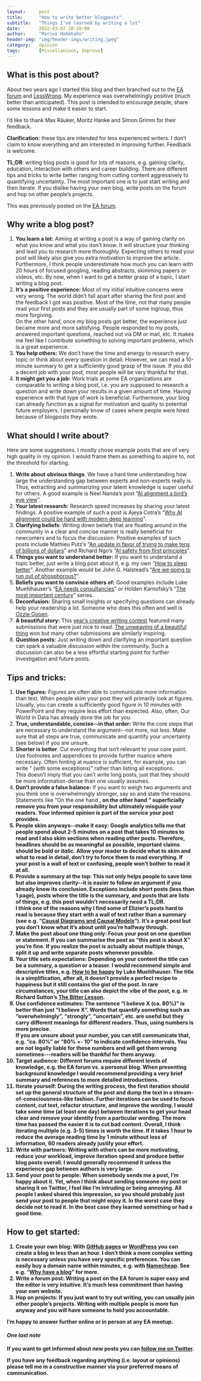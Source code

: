 ```yaml
---
layout:     post
title:      "How to write better blogposts"
subtitle:   "Things I've learned by writing a lot"
date:       2022-03-07 20:28:00
author:     "Marius Hobbhahn"
header-img: "img/header-imgs/writing.jpeg"
category:   opinion
tags:       [Miscellanious, Improve]
---
```


## **What is this post about?**

About two years ago I started this blog and then branched out to the [EA forum](https://forum.effectivealtruism.org/users/mariushobbhahn) and [LessWrong](https://www.lesswrong.com/users/marius-hobbhahn). My experience was overwhelmingly positive (much better than anticipated). This post is intended to encourage people, share some lessons and make it easier to start. 

I’d like to thank Max Räuker, Moritz Hanke and Simon Grimm for their feedback. 

**Clarification:** these tips are intended for less experienced writers. I don’t claim to know everything and am interested in improving further. Feedback is welcome. 

**TL;DR**: writing blog posts is good for lots of reasons, e.g. gaining clarity, education, interaction with others and career building. There are different tips and tricks to write better ranging from cutting content aggressively to quantifying uncertainty. The most important one is to just start writing and then iterate. If you dislike having your own blog, write posts on the forum and hop on other people’s projects.

This was previously posted on the <a href='https://forum.effectivealtruism.org/posts/mMs7eo8AosNBF4v6s/how-to-write-better-blog-posts'>EA forum</a>.

## Why write a blog post?

1.  **You learn a lot:** Aiming at writing a post is a way of gaining clarity on what you know and what you don't know. It will structure your thinking and lead you to research more thoroughly. Expecting others to read your post will likely also give you extra motivation to improve the article. Furthermore, I think people underestimate how much you can learn with 20 hours of focused googling, reading abstracts, skimming papers or videos, etc. By now, when I want to get a better grasp of a topic, I start writing a blog post.
2.  **It’s a positive experience:** Most of my initial intuitive concerns were very wrong. The world didn’t fall apart after sharing the first post and the feedback I got was positive. Most of the time, not that many people read your first posts and they are usually part of some ingroup, thus more forgiving.   
    On the other hand, once my blog posts got better, the experience just became more and more satisfying. People responded to my posts, answered important questions, reached out via DM or mail, etc. It makes me feel like I contribute something to solving important problems, which is a great experience.
3.  **You help others:** We don’t have the time and energy to research every topic or think about every question in detail. However, we can read a 10-minute summary to get a sufficiently good grasp of the issue. If you did a decent job with your post, most people will be very thankful for that.
4.  **It might get you a job:** Work trials at some EA organizations are comparable to writing a blog post, i.e. you are supposed to research a question and write down your results in a given amount of time. Having experience with that type of work is beneficial. Furthermore, your blog can already function as a signal for motivation and quality to potential future employers. I personally know of cases where people were hired because of blogposts they wrote.

## What should I write about?

Here are some suggestions. I mostly chose example posts that are of very high quality in my opinion. I would frame them as something to aspire to, not the threshold for starting.

1.  **Write about** **obvious things**. We have a hard time understanding how large the understanding gap between experts and non-experts really is. Thus, extracting and summarizing your latent knowledge is super useful for others. A good example is Neel Nanda’s post “[AI alignment a bird’s eye view](https://forum.effectivealtruism.org/posts/hurNCKfoYacJ5PSod/my-overview-of-the-ai-alignment-landscape-a-bird-s-eye-view)”.
2.  **Your latest research:** Research speed increases by sharing your latest findings. A positive example of such a post is Ajeya Cotra’s “[Why AI alignment could be hard with modern deep learning](https://forum.effectivealtruism.org/posts/hCsxvMAGpkEuLCE4E/why-ai-alignment-could-be-hard-with-modern-deep-learning)”.
3.  **Clarifying beliefs**: Writing down beliefs that are floating around in the community in a clear and concise manner is really beneficial for newcomers and to focus the discussion. Positive examples of such posts include Mathieu Putz’s “[An update in favor of trying to make tens of billions of dollars](https://forum.effectivealtruism.org/posts/m35ZkrW8QFrKfAueT/an-update-in-favor-of-trying-to-make-tens-of-billions-of)” and Richard Ngo’s “[AI safety from first principles](https://www.alignmentforum.org/s/mzgtmmTKKn5MuCzFJ)”.
4.  **Things you want to understand better:** If you want to understand a topic better, just write a blog post about it, e.g. my own “[How to sleep better](https://www.lesswrong.com/posts/KGanghgdx3GHejNFY/how-to-sleep-better)”. Another example would be John G. Halstead’s “[Are we going to run out of phosphorous?](https://forum.effectivealtruism.org/posts/rtoGkzQkAhymErh2Q/are-we-going-to-run-out-of-phosphorous)”.
5.  **Beliefs you want to convince others of:** Good examples include Luke Muehlhauser’s “[EA needs consultancies](https://forum.effectivealtruism.org/posts/CwFyTacABbWuzdYwB/ea-needs-consultancies)” or Holden Karnofsky’s “[The most important century](https://www.cold-takes.com/most-important-century/#:~:text=The%20%22most%20important%20century%22%20series,people%20imagine%20to%20a%20deeply)” series.
6.  **Deconfusion:** Sharing small insights or specifying questions can already help your readership a lot. Someone who does this often and well is [Ozzie Gooen](https://forum.effectivealtruism.org/users/oagr).
7.  **A beautiful story:** This [year’s creative writing contest](https://forum.effectivealtruism.org/posts/JFiHewypFB2niuy2G/ea-forum-creative-writing-contest-usd22-000-in-prizes-for) featured many submissions that were just nice to read. [The unweaving of a beautiful thing](https://forum.effectivealtruism.org/posts/mCtZF5tbCYW2pRjhi/the-unweaving-of-a-beautiful-thing) won but many other submissions are similarly inspiring.
8.  **Question posts:** Just writing down and clarifying an important question can spark a valuable discussion within the community. Such a discussion can also be a less effortful starting point for further investigation and future posts.

## Tips and tricks:

1.  **Use figures:** Figures are often able to communicate more information than text. When people skim your post they will primarily look at figures. Usually, you can create a sufficiently good figure in 10 minutes with PowerPoint and they require less effort than expected. Also, often, Our World in Data has already done the job for you.
2.  **True, understandable, concise--in that order:** Write the core steps that are necessary to understand the argument--not more, not less. Make sure that all steps are true, communicate and quantify your uncertainty (see below) if you are unsure.
3.  **Shorter is better**. Cut everything that isn’t relevant to your core point. Use footnotes and appendices to provide further nuance where necessary. Often hinting at nuance is sufficient, for example, you can write “<claim> (with some exceptions)” rather than listing all exceptions.   
    This doesn’t imply that you can’t write long posts, just that they should be more information-dense than one usually assumes.
4.  **Don’t provide a false balance:** If you want to weigh two arguments and you think one is overwhelmingly stronger, say so and state the reasons. Statements like “On the one hand <strong argument>, on the other hand <shitty argument>” superficially remove you from your responsibility but ultimately misguide your readers. Your informed opinion is part of the service your post provides.
5.  **People skim anyways--make it easy:** Google analytics tells me that people spend about 2-5 minutes on a post that takes 10 minutes to read and I also skim sections when reading other posts. Therefore, headlines should be as meaningful as possible, important claims should be **bold** or *italic.* Allow your reader to decide what to skim and what to read in detail, don’t try to force them to read everything. If your post is a wall of text or confusing, people won’t bother to read it at all.
6.  **Provide a summary at the top:** This not only helps people to save time but also improves clarity--it is easier to follow an argument if you already know its conclusion. Exceptions include short posts (less than 1 page), posts where the title is the summary, and posts that are lists of things, e.g. this post wouldn’t necessarily need a TL;DR.   
    I think one of the reasons why I find some of Elizier’s posts hard to read is because they start with a wall of text rather than a summary (see e.g. “[Causal Diagrams and Causal Models](https://www.lesswrong.com/s/SqFbMbtxGybdS2gRs/p/hzuSDMx7pd2uxFc5w)“). It’s a great post but you don’t know what it’s about until you’re halfway through.
7.  **Make the post about one thing only:** Focus your post on one question or statement. If you can summarise the post as “this post is about X” you’re fine. If you realize the post is actually about multiple things, split it up and write separate posts whenever possible.
8.  **Your title sets expectations:** Depending on your content the title can be a summary, a question or a teaser. I would recommend simple and descriptive titles, e.g. [How to be happy](https://www.lesswrong.com/posts/ZbgCx2ntD5eu8Cno9/how-to-be-happy) by Luke Muehlhauser. The title is a simplification, after all, it doesn’t provide a perfect recipe to happiness but it still contains the gist of the post. In rare circumstances, your title can also depict the vibe of the post, e.g. in Richard Sutton’s [The Bitter Lesson](http://www.incompleteideas.net/IncIdeas/BitterLesson.html).
9.  **Use confidence estimates**: The sentence “I believe X (ca. 80%)” is better than just “I believe X”. Words that quantify something such as “overwhelmingly”, “strongly”, “uncertain”, etc. are useful but they carry different meanings for different readers. Thus, using numbers is more precise.   
    If you are unsure about your number, you can still communicate that, e.g. “ca. 80%” or “80% +- 10” to indicate confidence intervals. You are not legally liable for these numbers and will get them wrong sometimes---readers will be thankful for them anyway.
10.  **Target audience:** Different forums require different levels of knowledge, e.g. the EA forum vs. a personal blog. When presenting background knowledge I would recommend providing a very brief summary and references to more detailed introductions.
11.  **Iterate yourself:** During the writing process, the first iteration should set up the general structure of the post and dump the text in a stream-of-consciousness-like fashion. Further iterations can be used to focus content, cut text, refactor structure, and improve the wording. I would take some time (at least one day) between iterations to get your head clear and remove your identity from a particular wording. The more time has passed the easier it is to cut bad content. Overall, I think iterating multiple (e.g. 3-5) times is worth the time. If it takes 1 hour to reduce the average reading time by 1 minute without loss of information, 60 readers already justify your effort.
12.  **Write with partners:** Writing with others can be more motivating, reduce your workload, improve iteration speed and produce better blog posts overall. I would generally recommend it unless the experience gap between authors is very large.
13.  **Send your post to people:** When somebody sends me a post, I’m happy about it. Yet, when I think about sending someone my post or sharing it on Twitter, I feel like I’m intruding or being annoying. All people I asked shared this impression, so you should probably just send your post to people that might enjoy it. In the worst case they decide not to read it. In the best case they learned something or had a good time.

## How to get started:

1.  **Create your own blog:** With [GitHub pages](https://pages.github.com/) or [WordPress](https://wordpress.com/create-blog/) you can create a blog in less than an hour. I don’t think a more complex setting is necessary unless you have very specific preferences. You can easily buy a domain name within minutes, e.g. with [Namecheap](https://www.namecheap.com/). See e.g. “[Why have a blog](https://guzey.com/personal/why-have-a-blog/)” for more.
2.  **Write a forum post:** Writing a post on the EA forum is super easy and the editor is very intuitive. It’s much less commitment than having your own website.
3.  **Hop on projects:** If you just want to try out writing, you can usually join other people’s projects. Writing with multiple people is more fun anyway and you will have someone to hold you accountable.

I’m happy to answer further online or in person at any EA meetup. 

#### ***One last note***

If you want to get informed about new posts you can <a href='https://twitter.com/MariusHobbhahn'>follow me on Twitter</a>.

If you have any feedback regarding anything (i.e. layout or opinions) please tell me in a constructive manner via your preferred means of communication.
